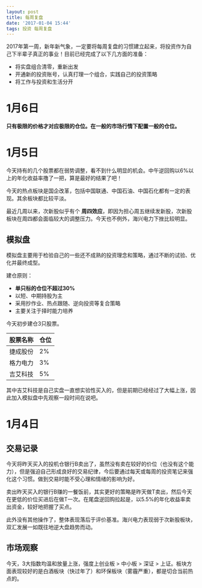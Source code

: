 ```yaml
---
layout: post
title: 每周复盘
date: '2017-01-04 15:44'
tags: 投资 每周复盘
---
```


2017年第一周，新年新气象，一定要将每周复盘的习惯建立起来，将投资作为自己下半辈子真正的事业！目前已经完成了以下几方面的准备：

-   将实盘组合清零，重新出发
-   开通新的投资账号，认真打理一个组合，实践自己的投资策略
-   将工作与投资和生活分开

# 1月6日

**只有极限的价格才对应极限的仓位。在一般的市场行情下配置一般的仓位。**

# 1月5日

今天持有的几个股票都在弱势调整，看不到什么明显的机会。中午逆回购以6%以上的年化收益率撸了一把，算是最好的结果了吧！

今天的热点板块是国企改革，包括中国联通、中国石油、中国石化都有一定的表现。其余板块都比较平淡。

最近几周以来，次新股似乎有个 **周四效应**，即因为担心周五继续发新股，次新股板块在周四都会面临较大的调整压力。今天也不例外，海兴电力下挫比较明显。

## 模拟盘

模拟盘主要用于检验自己的一些还不成熟的投资理念和策略，通过不断的试验、优化并最终成型。

建仓原则：

-   **单只标的仓位不超过30%**
-   以短、中期持股为主
-   采用抄作业、热点跟随、逆向投资等复合策略
-   主要关注于择时能力培养

今天初步建仓3只股票。

| 股票名称 | 仓位  |
| :--- | :-- |
| 捷成股份 | 2%  |
| 格力电力 | 3%  |
| 吉艾科技 | 5%  |

其中吉艾科技是自己实盘一直想实验性买入的，但是前期已经经过了大幅上涨，因此加入模拟盘中先观察一段时间在说吧。

# 1月4日

## 交易记录

今天将昨天买入的投机仓银行B卖出了，虽然没有卖在较好的价位（也没有这个能力），但是强迫自己形成良好的交易纪律，今后要通过每天或每周的投资笔记来强化这个习惯。做到交易时能不受心理和情绪的影响为好。

卖出昨天买入的银行B赚的一餐饭前，其实更好的策略是昨天做T卖出，然后今天在更低的价位买进后在做T一次。在尾盘逆回购拉起是，以5.5%的年化收益率卖出资金，较好地把握了买点。

此外没有其他操作了，整体表现落后于评价基准。海兴电力表现弱于次新股板块，双汇发展一如既往地逆大盘趋势而动。

## 市场观察

今天，3大指数均温和放量上涨，强度上创业板 > 中小板 > 深证 > 上证。板块方面表现较好的是白酒板块（快过年了）和环保板块（雾霾严重），都是切合当前热点的。
